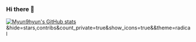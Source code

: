 ### Hi there 👋


[![Myun9hyun's GitHub stats](https://github-readme-stats.vercel.app/api?username=Myun9hyun)](https://github.com/Myun9hyun/github-readme-stats)&hide=stars,contribs&count_private=true&show_icons=true&&theme=radical
<!-- https://github-readme-stats.vercel.app/api?username=Myun9hyun)&hide=stars,contribs&count_private=true&show_icons=true&&theme=radical -->
<!--
**Myun9hyun/Myun9hyun** is a ✨ _special_ ✨ repository because its `README.md` (this file) appears on your GitHub profile.

Here are some ideas to get you started:

- 🔭 I’m currently working on ...
- 🌱 I’m currently learning ...
- 👯 I’m looking to collaborate on ...
- 🤔 I’m looking for help with ...
- 💬 Ask me about ...
- 📫 How to reach me: ...
- 😄 Pronouns: ...
- ⚡ Fun fact: ...
-->
